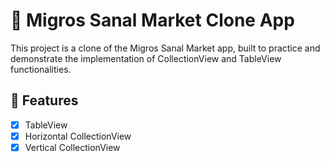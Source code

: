 # 📲 Migros Sanal Market Clone App

This project is a clone of the Migros Sanal Market app, built to practice and demonstrate the implementation of CollectionView and TableView functionalities. 


## 🌟 Features

- [x] TableView
- [x] Horizontal CollectionView
- [x] Vertical CollectionView
